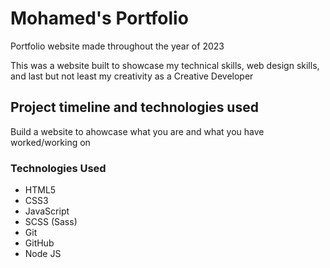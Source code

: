 # Mohamed's Portfolio 
Portfolio website made throughout the year of 2023


This was a website built to showcase my technical skills, web design skills, and last but not least my creativity as a Creative Developer



## Project timeline and technologies used

Build a website to ahowcase what you are and what you have worked/working on


### Technologies Used

* HTML5
* CSS3
* JavaScript 
* SCSS (Sass)
* Git
* GitHub
* Node JS
